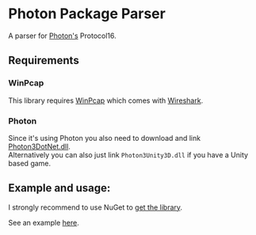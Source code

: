 # Photon Package Parser

A parser for [Photon's](https://www.photonengine.com/en-US/Photon) Protocol16.

## Requirements

### WinPcap
This library requires [WinPcap](https://www.winpcap.org/) which comes with [Wireshark](https://www.wireshark.org/).

### Photon
Since it's using Photon you also need to download and link [Photon3DotNet.dll](https://www.photonengine.com/sdks#client-csharp).<br />
Alternatively you can also just link `Photon3Unity3D.dll` if you have a Unity based game.

## Example and usage:

I strongly recommend to use NuGet to [get the library](https://www.nuget.org/packages/PhotonPackageParser/).

See an example [here](https://github.com/0blu/PhotonPackageParser/blob/master/PhotonPackageParser.Example/Program.cs#L38).
